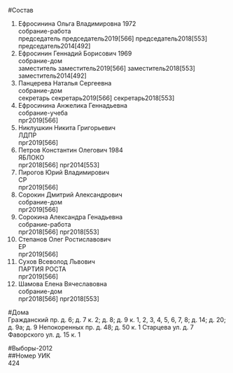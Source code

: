 #Состав  
1. Ефросинина Ольга Владимировна 1972  
    собрание-работа  
    председатель председатель2019[566] председатель2018[553] председатель2014[492]  
2. Ефросинин Геннадий Борисович 1969  
    собрание-дом  
    заместитель заместитель2019[566] заместитель2018[553] заместитель2014[492]  
3. Панцерева Наталья Сергеевна  
    собрание-дом  
    секретарь секретарь2019[566] секретарь2018[553]  
4. Ефросинина Анжелика Геннадьевна  
    собрание-учеба  
    прг2019[566]  
5. Никлушкин Никита Григорьевич  
    ЛДПР  
    прг2019[566]  
6. Петров Константин Олегович 1984  
    ЯБЛОКО  
    прг2018[566] прг2014[553]  
7. Пирогов Юрий Владимирович  
    СР  
    прг2019[566]  
8. Сорокин Дмитрий Александрович  
    собрание-дом  
    прг2019[566]  
9. Сорокина Александра Генадьевна  
    собрание-работа  
    прг2018[566] прг2018[553]  
10. Степанов Олег Ростиславович  
    ЕР  
    прг2019[566]  
11. Сухов Всеволод Львович  
    ПАРТИЯ РОСТА  
    прг2019[566]  
12. Шамова Елена Вячеславовна  
    собрание-дом  
    прг2018[566] прг2018[553]  
  
#Дома  
Гражданский пр. д. 6; д. 7 к. 2; д. 8; д. 9 к. 1, 2, 3, 4, 5, 6, 7, 8; д. 14; д. 20; д. 9а; д. 9 Непокоренных пр. д. 48; д. 50 к. 1 Старцева ул. д. 7 Фаворского ул. д. 15 к. 1  
  
#Выборы-2012  
##Номер УИК  
424  
